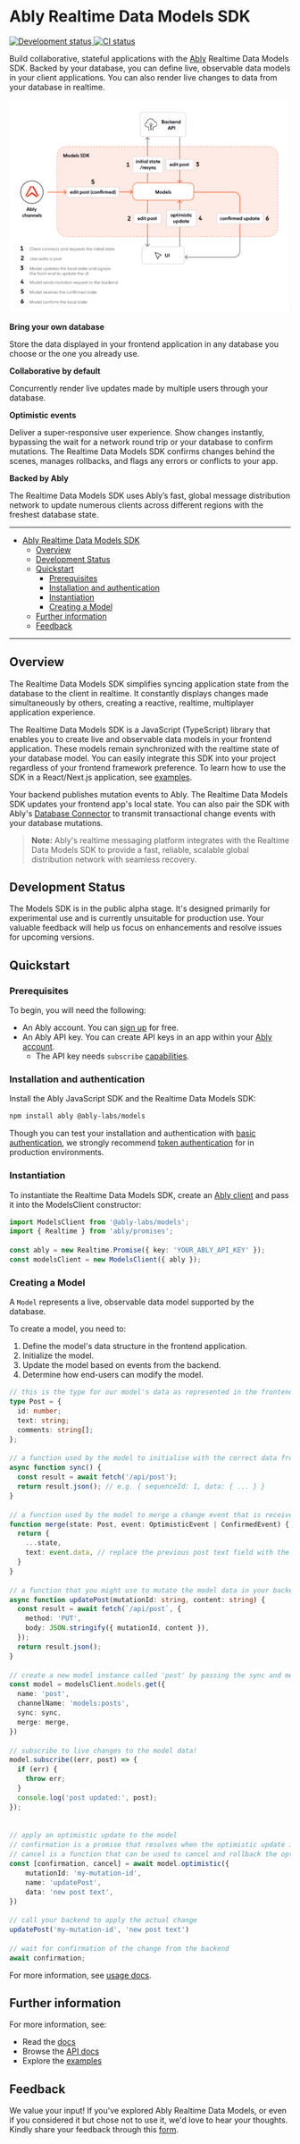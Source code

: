 # Ably Realtime Data Models SDK

<p align="left">
  <a href="">
    <img src="https://badgen.net/badge/development-status/alpha/yellow?icon=github" alt="Development status"   />
  </a>
  <a href="">
    <img src="https://github.com/ably-labs/models/actions/workflows/dev-ci.yml/badge.svg?branch=main" alt="CI status"   />
  </a>
</p>

Build collaborative, stateful applications with the [Ably](https://ably.com) Realtime Data Models SDK. Backed by your database, you can define live, observable data models in your client applications. You can also render live changes to data from your database in realtime.

![Models SDK Diagram](/docs/images/models-diagram.png "Models SDK Diagram")

**Bring your own database**

Store the data displayed in your frontend application in any database you choose or the one you already use.

**Collaborative by default**

Concurrently render live updates made by multiple users through your database.

**Optimistic events**

Deliver a super-responsive user experience. Show changes instantly, bypassing the wait for a network round trip or your database to confirm mutations. The Realtime Data Models SDK confirms changes behind the scenes, manages rollbacks, and flags any errors or conflicts to your app.

**Backed by Ably**

The Realtime Data Models SDK uses Ably’s fast, global message distribution network to update numerous clients across different regions with the freshest database state.

---

- [Ably Realtime Data Models SDK](#ably-realtime-data-models-sdk)
  - [Overview](#overview)
  - [Development Status](#development-status)
  - [Quickstart](#quickstart)
    - [Prerequisites](#prerequisites)
    - [Installation and authentication](#installation-and-authentication)
    - [Instantiation](#instantiation)
    - [Creating a Model](#creating-a-model)
  - [Further information](#further-information)
  - [Feedback](#feedback)

---

## Overview

The Realtime Data Models SDK simplifies syncing application state from the database to the client in realtime. It constantly displays changes made simultaneously by others, creating a reactive, realtime, multiplayer application experience.

The Realtime Data Models SDK is a JavaScript (TypeScript) library that enables you to create live and observable data models in your frontend application. These models remain synchronized with the realtime state of your database model. You can easily integrate this SDK into your project regardless of your frontend framework preference. To learn how to use the SDK in a React/Next.js application, see [examples](./examples/posts).

Your backend publishes mutation events to Ably. The Realtime Data Models SDK updates your frontend app's local state. You can also pair the SDK with Ably's [Database Connector](https://github.com/ably-labs/adbc) to transmit transactional change events with your database mutations.

> **Note:** Ably's realtime messaging platform integrates with the Realtime Data Models SDK to provide a fast, reliable, scalable global distribution network with seamless recovery.

## Development Status

The Models SDK is in the public alpha stage. It's designed primarily for experimental use and is currently unsuitable for production use. Your valuable feedback will help us focus on enhancements and resolve issues for upcoming versions.

## Quickstart

### Prerequisites

To begin, you will need the following:

* An Ably account. You can [sign up](https://ably.com/signup) for free.
* An Ably API key. You can create API keys in an app within your [Ably account](https://ably.com/dashboard).
  * The API key needs `subscribe` [capabilities](https://ably.com/docs/auth/capabilities).

### Installation and authentication

Install the Ably JavaScript SDK and the Realtime Data Models SDK:

```sh
npm install ably @ably-labs/models
```
Though you can test your installation and authentication with [basic authentication](https://ably.com/docs/auth/basic), we strongly recommend [token authentication](https://ably.com/docs/auth/token) for in production environments.

### Instantiation

To instantiate the Realtime Data Models SDK, create an [Ably client](https://ably.com/docs/getting-started/setup) and pass it into the ModelsClient constructor:

```typescript
import ModelsClient from '@ably-labs/models';
import { Realtime } from 'ably/promises';

const ably = new Realtime.Promise({ key: 'YOUR_ABLY_API_KEY' });
const modelsClient = new ModelsClient({ ably });
```

### Creating a Model

A `Model` represents a live, observable data model supported by the database.

To create a model, you need to:

1. Define the model's data structure in the frontend application.
2. Initialize the model.
3. Update the model based on events from the backend.
4. Determine how end-users can modify the model.

```typescript
// this is the type for our model's data as represented in the frontend application
type Post = {
  id: number;
  text: string;
  comments: string[];
};

// a function used by the model to initialise with the correct data from your backend
async function sync() {
  const result = await fetch('/api/post');
  return result.json(); // e.g. { sequenceId: 1, data: { ... } }
}

// a function used by the model to merge a change event that is received and the existing model state
function merge(state: Post, event: OptimisticEvent | ConfirmedEvent) {
  return {
    ...state,
    text: event.data, // replace the previous post text field with the new value
  }
}

// a function that you might use to mutate the model data in your backend
async function updatePost(mutationId: string, content: string) {
  const result = await fetch(`/api/post`, {
    method: 'PUT',
    body: JSON.stringify({ mutationId, content }),
  });
  return result.json();
}

// create a new model instance called 'post' by passing the sync and merge functions
const model = modelsClient.models.get({
  name: 'post',
  channelName: 'models:posts',
  sync: sync,
  merge: merge,
})

// subscribe to live changes to the model data!
model.subscribe((err, post) => {
  if (err) {
    throw err;
  }
  console.log('post updated:', post);
});


// apply an optimistic update to the model
// confirmation is a promise that resolves when the optimistic update is confirmed by the backend.
// cancel is a function that can be used to cancel and rollback the optimistic update.
const [confirmation, cancel] = await model.optimistic({
    mutationId: 'my-mutation-id',
    name: 'updatePost',
    data: 'new post text',
})

// call your backend to apply the actual change
updatePost('my-mutation-id', 'new post text')

// wait for confirmation of the change from the backend
await confirmation;
```

For more information, see [usage docs](./docs/usage.md).

## Further information

 For more information, see:

* Read the [docs](/docs/)
* Browse the [API docs](https://sdk.ably.com/builds/ably-labs/models/main/typedoc/)
* Explore the [examples](/examples)

## Feedback

We value your input! If you've explored Ably Realtime Data Models, or even if you considered it but chose not to use it, we'd love to hear your thoughts. Kindly share your feedback through this [form](https://docs.google.com/forms/d/e/1FAIpQLSereeJrUbLRJ5g8EBFY9qglUheyB7-bmfaAq2chFpdAuZJkDA/viewform).
